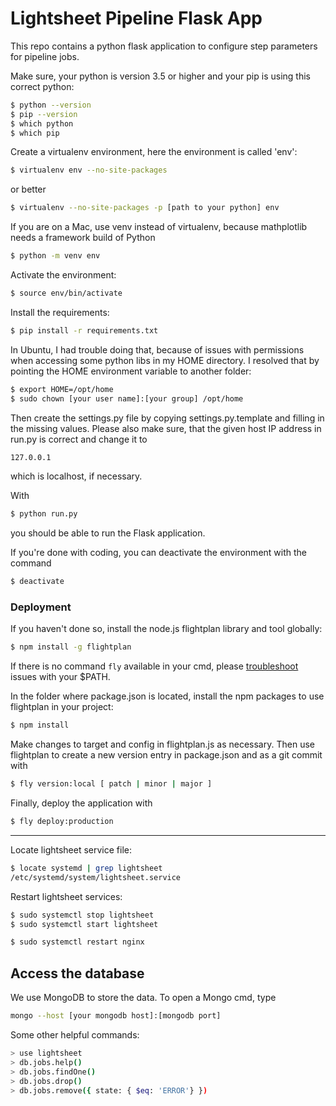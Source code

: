 # Lightsheet Pipeline Flask App

This repo contains a python flask application to configure step parameters for pipeline jobs.

Make sure, your python is version 3.5 or higher and your pip is using this correct python:

```bash
$ python --version
$ pip --version
$ which python
$ which pip
```

Create a virtualenv environment, here the environment is called 'env':

```bash
$ virtualenv env --no-site-packages
```

or better

```bash
$ virtualenv --no-site-packages -p [path to your python] env
```

If you are on a Mac, use venv instead of virtualenv, because mathplotlib needs a framework build of Python

```bash
$ python -m venv env
```

Activate the environment:

```bash
$ source env/bin/activate
```

Install the requirements:

```bash
$ pip install -r requirements.txt
```

In Ubuntu, I had trouble doing that, because of issues with permissions when accessing some python libs in my HOME directory. I resolved that by pointing the HOME environment variable to another folder:

```bash
$ export HOME=/opt/home
$ sudo chown [your user name]:[your group] /opt/home
```

Then create the settings.py file by copying settings.py.template and filling in the missing values. Please also make sure, that the given host IP address in run.py is correct and change it to

```bash
127.0.0.1
```

which is localhost, if necessary.

With

```bash
$ python run.py
```

you should be able to run the Flask application.

If you're done with coding, you can deactivate the environment with the command

```bash
$ deactivate
```

### Deployment

If you haven't done so, install the node.js flightplan library and tool globally:

```bash
$ npm install -g flightplan
```

If there is no command `fly` available in your cmd, please [troubleshoot](https://stackoverflow.com/questions/14803978/npm-global-path-prefix) issues with your $PATH.

In the folder where package.json is located, install the npm packages to use flightplan in your project:

```bash
$ npm install
```

Make changes to target and config in flightplan.js as necessary. Then use flightplan to create a new version entry in package.json and as a git commit with

```bash
$ fly version:local [ patch | minor | major ]
```

Finally, deploy the application with

```bash
$ fly deploy:production
```

--------

Locate lightsheet service file:

```bash
$ locate systemd | grep lightsheet
/etc/systemd/system/lightsheet.service
```

Restart lightsheet services:

```bash
$ sudo systemctl stop lightsheet
$ sudo systemctl start lightsheet
```

```bash
$ sudo systemctl restart nginx
```

## Access the database

We use MongoDB to store the data. To open a Mongo cmd, type

```bash
mongo --host [your mongodb host]:[mongodb port]
```

Some other helpful commands:
```bash
> use lightsheet
> db.jobs.help()
> db.jobs.findOne()
> db.jobs.drop()
> db.jobs.remove({ state: { $eq: 'ERROR'} })
```
